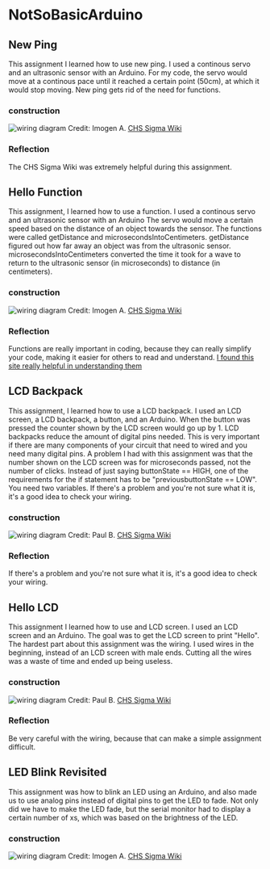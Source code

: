 # NotSoBasicArduino

## New Ping
This assignment I learned how to use new ping. I used a continous servo and an ultrasonic sensor with an Arduino. For my code, the servo would move at a continous pace until it reached a certain point (50cm), at which it would stop moving. New ping gets rid of the need for functions. 

### construction
![wiring diagram](http://wiki.chssigma.com/images/5/50/Ultrasonic_Sensor_with_Servo.PNG)
Credit: Imogen A. [CHS Sigma Wiki](http://wiki.chssigma.com/index.php?title=Imogen%27s_Engineering_2_Notebook#Wiring_.26_Pictures)

### Reflection
The CHS Sigma Wiki was extremely helpful during this assignment.

## Hello Function
This assignment, I learned how to use a function. I used a continous servo and an ultrasonic sensor with an Arduino The servo would move a certain speed based on the distance of an object towards the sensor. The functions were called getDistance and microsecondsIntoCentimeters. getDistance figured out how far away an object was from the ultrasonic sensor. microsecondsIntoCentimeters converted the time it took for a wave to return to the ultrasonic sensor (in microseconds) to distance (in centimeters).

### construction 
![wiring diagram](http://wiki.chssigma.com/images/5/50/Ultrasonic_Sensor_with_Servo.PNG)
Credit: Imogen A. [CHS Sigma Wiki](http://wiki.chssigma.com/index.php?title=Imogen%27s_Engineering_2_Notebook#Wiring_.26_Pictures)

### Reflection 
Functions are really important in coding, because they can really simplify your code, making it easier for others to read and understand.  [I found this site really helpful in understanding them](https://www.arduino.cc/en/Reference/FunctionDeclaration)


## LCD Backpack
This assignment, I learned how to use a LCD backpack. I used an LCD screen, a LCD backpack, a button, and an Arduino. When the button was pressed the counter shown by the LCD screen would go up by 1. LCD backpacks reduce the amount of digital pins needed. This is very important if there are many components of your circuit that need to wired and you need many digital pins. A problem I had with this assignment was that the number shown on the LCD screen was for microseconds passed, not the number of clicks. Instead of just saying buttonState == HIGH, one of the requirements for the if statement has to be "previousbuttonState == LOW". You need two variables. If there's a problem and you're not sure what it is, it's a good idea to check your wiring.


### construction
![wiring diagram](http://wiki.chssigma.com/images/5/5d/Capswitch%601.PNG)
Credit: Paul B. [CHS Sigma Wiki](http://wiki.chssigma.com/index.php?title=Paul%27s_Engineering_2_Notebook#Wiring_and_Pictures)

### Reflection 
If there's a problem and you're not sure what it is, it's a good idea to check your wiring.


## Hello LCD
This assignment I learned how to use and LCD screen. I used an LCD screen and an Arduino. The goal was to get the LCD screen to print "Hello". The hardest part about this assignment was the wiring. I used wires in the beginning, instead of an LCD screen with male ends. Cutting all the wires was a waste of time and ended up being useless.

### construction
![wiring diagram](http://wiki.chssigma.com/images/e/e0/Lcdcap1.PNG)
Credit: Paul B. [CHS Sigma Wiki](http://wiki.chssigma.com/index.php?title=Paul%27s_Engineering_2_Notebook#Wiring_and_Pictures)

### Reflection 
Be very careful with the wiring, because that can make a simple assignment difficult.

## LED Blink Revisited
This assignment was how to blink an LED using an Arduino, and also made us to use analog pins instead of digital pins to get the LED to fade. Not only did we have to make the LED fade, but the serial monitor had to display a certain number of xs, which was based on the brightness of the LED.

### construction
![wiring diagram](http://wiki.chssigma.com/images/e/e8/Fritzing_LED_fade.PNG)
Credit: Imogen A. [CHS Sigma Wiki](http://wiki.chssigma.com/index.php?title=Imogen%27s_Engineering_2_Notebook#Wiring_.26_Pictures)
